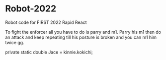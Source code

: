 # Robot-2022
Robot code for FIRST 2022 Rapid React

To fight the enforcer all you have to do is parry and m1. Parry his m1 then do an attack and keep repeating till his posture is broken and you can m1 him twice gg. 

private static double Jace = kinnie.kokichi;
